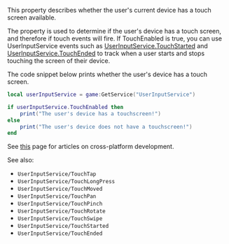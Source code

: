This property describes whether the user's current device has a touch
screen available.

The property is used to determine if the user's device has a touch screen,
and therefore if touch events will fire. If TouchEnabled is true, you can
use UserInputService events such as [UserInputService.TouchStarted](https://create.roblox.com/docs/reference/engine/classes/UserInputService#TouchStarted) and
[UserInputService.TouchEnded](https://create.roblox.com/docs/reference/engine/classes/UserInputService#TouchEnded) to track when a user starts and stops
touching the screen of their device.

The code snippet below prints whether the user's device has a touch
screen.

```lua
local userInputService = game:GetService("UserInputService")

if userInputService.TouchEnabled then
	print("The user's device has a touchscreen!")
else
	print("The user's device does not have a touchscreen!")
end
```

See [this][1] page for articles on cross-platform development.

[1]: /learn-roblox/cross-platform

See also:

- `UserInputService/TouchTap`
- `UserInputService/TouchLongPress`
- `UserInputService/TouchMoved`
- `UserInputService/TouchPan`
- `UserInputService/TouchPinch`
- `UserInputService/TouchRotate`
- `UserInputService/TouchSwipe`
- `UserInputService/TouchStarted`
- `UserInputService/TouchEnded`